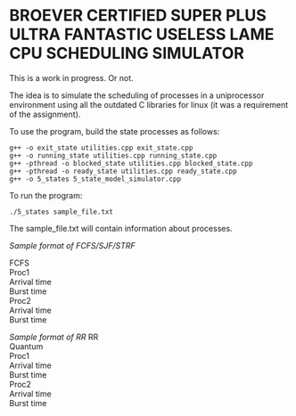 # BROEVER CERTIFIED SUPER PLUS ULTRA FANTASTIC USELESS LAME CPU SCHEDULING SIMULATOR

This is a work in progress. Or not.

The idea is to simulate the scheduling of processes in a uniprocessor environment using all the outdated C libraries for linux (it was a requirement of the assignment). 

To use the program, build the state processes as follows:
```g++ -o new_state utilities.cpp new_state.cpp
g++ -o exit_state utilities.cpp exit_state.cpp
g++ -o running_state utilities.cpp running_state.cpp
g++ -pthread -o blocked_state utilities.cpp blocked_state.cpp
g++ -pthread -o ready_state utilities.cpp ready_state.cpp
g++ -o 5_states 5_state_model_simulator.cpp
```

To run the program:

```
./5_states sample_file.txt
```

The sample_file.txt will contain information about processes.

*Sample format of FCFS/SJF/STRF*

FCFS  
Proc1  
Arrival time  
Burst time  
Proc2  
Arrival time  
Burst time  

*Sample format of RR*
RR  
Quantum  
Proc1  
Arrival time  
Burst time  
Proc2  
Arrival time  
Burst time  


